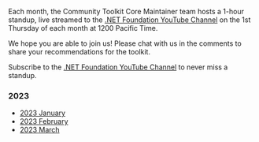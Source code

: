 Each month, the Community Toolkit Core Maintainer team hosts a 1-hour standup, live streamed to the [.NET Foundation YouTube Channel](https://www.youtube.com/c/NETFoundation) on the 1st Thursday of each month at 1200 Pacific Time.

We hope you are able to join us! Please chat with us in the comments to share your recommendations for the toolkit. 

Subscribe to the [.NET Foundation YouTube Channel](https://www.youtube.com/c/NETFoundation) to never miss a standup.

### 2023

* [2023 January](https://github.com/CommunityToolkit/Maui/wiki/January-2023-Standup)
* [2023 February](https://github.com/CommunityToolkit/Maui/wiki/February-2023-Standup)
* [2023 March](https://github.com/CommunityToolkit/Maui/wiki/March-2023-Standup)